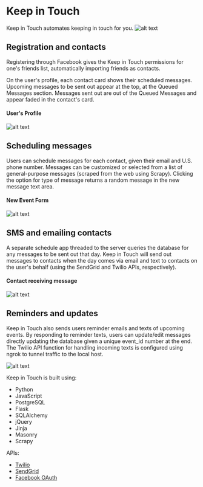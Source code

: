 # Keep in Touch
Keep in Touch automates keeping in touch for you. 
![alt text](https://github.com/inhyebaik/keep_in_touch/blob/master/static/readmepics/index.png "Keep in Touch index page")


## Registration and contacts
Registering through Facebook gives the Keep in Touch permissions for one's friends list, automatically importing friends as contacts. 

On the user's profile, each contact card shows their scheduled messages. Upcoming messages to be sent out appear at the top, at the Queued Messages section. Messages sent out are out of the Queued Messages and appear faded in the contact's card.

#### User's Profile
![alt text](https://github.com/inhyebaik/keep_in_touch/blob/master/static/readmepics/profile.png "Keep in Touch User Profile")

## Scheduling messages
Users can schedule messages for each contact, given their email and U.S. phone number. Messages can be customized or selected from a list of general-purpose messages (scraped from the web using Scrapy). Clicking the option for type of message returns a random message in the new message text area. 

#### New Event Form
![alt text](https://github.com/inhyebaik/keep_in_touch/blob/master/static/readmepics/neweventform.png "Keep in Touch new event form")

## SMS and emailing contacts
A separate schedule app threaded to the server queries the database for any messages to be sent out that day. Keep in Touch will send out messages to contacts when the day comes via email and text to contacts on the user's behalf (using the SendGrid and Twilio APIs, respectively).  

#### Contact receiving message
![alt text](https://github.com/inhyebaik/keep_in_touch/blob/master/static/readmepics/emailreceived.png "Keep in Touch contact's inbox")

## Reminders and updates
Keep in Touch also sends users reminder emails and texts of upcoming events. By responding to reminder texts, users can update/edit messages directly updating the database given a unique event_id number at the end. The Twilio API function for handling incoming texts is configured using ngrok to tunnel traffic to the local host. 


![alt text](https://github.com/inhyebaik/keep_in_touch/blob/master/static/readmepics/updatedbsms.png "Keep in Touch reminder SMS update")


Keep in Touch is built using:
- Python
- JavaScript
- PostgreSQL
- Flask
- SQLAlchemy
- jQuery
- Jinja
- Masonry
- Scrapy


APIs: 
- [Twilio](https://github.com/twilio)
- [SendGrid](https://github.com/sendgrid)
- [Facebook OAuth](https://developers.facebook.com/docs/facebook-login/web)
